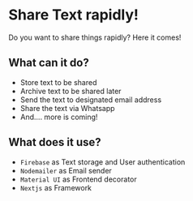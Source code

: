 # Share Text rapidly!
Do you want to share things rapidly? Here it comes!
## What can it do?
 - Store text to be shared
 - Archive text to be shared later
 - Send the text to designated email address
 - Share the text via Whatsapp
 - And.... more is coming!
## What does it use?
 - `Firebase` as Text storage and User authentication
 - `Nodemailer` as Email sender
 - `Material UI` as Frontend decorator
 - `Nextjs` as Framework
